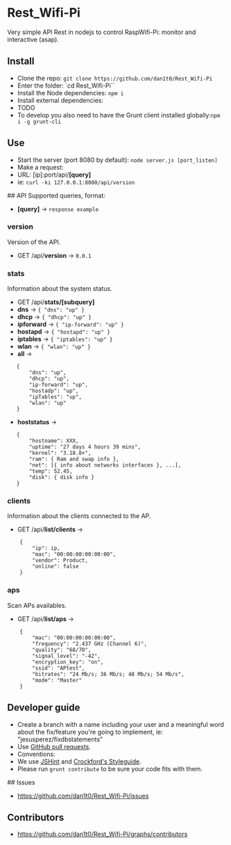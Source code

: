 # Rest_Wifi-Pi
Very simple API Rest in nodejs to control RaspWifi-Pi: monitor and interactive (asap).

## Install
- Clone the repo: `git clone https://github.com/dan1t0/Rest_Wifi-Pi`
- Enter the folder: `cd Rest_Wifi-Pi``
- Install the Node dependencies: `npm i`
- Install external dependencies:
 - TODO
- To develop you also need to have the Grunt client installed globally:`npm i -g grunt-cli`

## Use
- Start the server (port 8080 by default): `node server.js [port_listen]`
- Make a request:
 - URL: [ip]:port/api/**[query]**
 - ie: `curl -ki 127.0.0.1:8080/api/version`


## API
Supported queries, format:
- **[query]** -> `response example`

### version
Version of the API.
- GET /api/**version** -> `0.0.1`

### stats
Information about the system status.
- GET /api/**stats/[subquery]**
 - **dns** -> `{ "dns": "up" }`
 - **dhcp** -> `{ "dhcp": "up" }`
 - **ipforward** -> `{ "ip-forward": "up" }`
 - **hostapd** -> `{ "hostapd": "up" }`
 - **iptables** -> `{ "iptables": "up" }`
 - **wlan** -> `{ "wlan": "up" }`
 - **all** ->
 ```
    {
        "dns": "up",
        "dhcp": "up",
        "ip-forward": "up",
        "hostadp": "up",
        "ipTables": "up",
        "wlan": "up"
    }
```
 - **hoststatus**  ->
 ```
    {
        "hostname": XXX,
        "uptime": "27 days 4 hours 39 mins",
        "kernel": "3.18.8+",
        "ram": { Ram and swap info },
        "net": [{ info about networks interfaces }, ...],
        "temp": 52.45,
        "disk": { disk info }
    }
```

### clients
Information about the clients connected to the AP.
- GET /api/**list/clients** ->
```
    {
        "ip": ip,
        "mac": "00:00:00:00:00:00",
        "vendor": Product,
        "online": false
    }
```

### aps
Scan APs availables.
- GET /api/**list/aps** ->
```
    {
        "mac": "00:00:00:00:00:00",
        "frequency": "2.437 GHz (Channel 6)",
        "quality": "68/70",
        "signal_level": "-42",
        "encryption_key": "on",
        "ssid": "APtest",
        "bitrates": "24 Mb/s; 36 Mb/s; 48 Mb/s; 54 Mb/s",
        "mode": "Master"
    }
```

## Developer guide
- Create a branch with a name including your user and a meaningful word about the fix/feature you're going to implement, ie: "jesusperez/fixdbstatements"
- Use [GitHub pull requests](https://help.github.com/articles/using-pull-requests).
- Conventions:
 - We use [JSHint](http://jshint.com/) and [Crockford's Styleguide](http://javascript.crockford.com/code.html).
 - Please run `grunt contribute` to be sure your code fits with them.

## Issues
- https://github.com/dan1t0/Rest_Wifi-Pi/issues

## Contributors
- https://github.com/dan1t0/Rest_Wifi-Pi/graphs/contributors